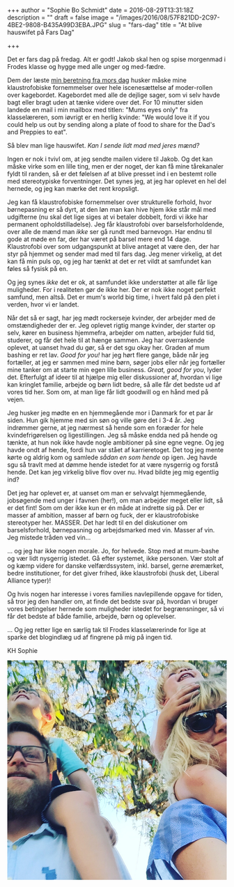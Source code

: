 +++
author = "Sophie Bo Schmidt"
date = 2016-08-29T13:31:18Z
description = ""
draft = false
image = "/images/2016/08/57F821DD-2C97-4BE2-9808-B435A99D3EBA.JPG"
slug = "fars-dag"
title = "At blive hauswifet på Fars Dag"

+++


Det er fars dag på fredag. Alt er godt! Jakob skal hen og spise morgenmad i Frodes klasse og hygge med alle unger og med-fædre.

Dem der læste [min beretning fra mors dag](http://aussiestories.dk/mors-dag-tager-overhand/) husker måske mine klaustrofobiske fornemmelser over hele iscenesættelse af moder-rollen over kagebordet. Kagebordet med alle de dejlige sager, som vi selv havde bagt eller bragt uden at tænke videre over det. For 10 minutter siden landede en mail i min mailbox med titlen: "Mums eyes only" fra klasselæreren, som iøvrigt er en herlig kvinde: "We would love it if you could help us out by sending along a plate of food to share for the Dad's and Preppies to eat". 

Så blev man lige hauswifet. *Kan I sende lidt mad med jeres mænd?* 

Ingen er nok i tvivl om, at jeg sendte mailen videre til Jakob. Og det kan måske virke som en lille ting, men er der noget, der kan få mine tårekanaler fyldt til randen, så er det følelsen af at blive presset ind i en bestemt rolle med stereotypiske forventninger. Det synes jeg, at jeg har oplevet en hel del hernede, og jeg kan mærke det rent kropsligt. 

Jeg kan få klaustrofobiske fornemmelser over strukturelle forhold, hvor børnepasning er så dyrt, at den løn man kan hive hjem ikke står mål med udgifterne (nu skal det lige siges at vi betaler dobbelt, fordi vi ikke har permanent opholdstilladelse). Jeg får klaustrofobi over barselsforholdende, over alle de mænd man *ikke* ser gå rundt med barnevogn. Har endnu til gode at møde en far, der har været på barsel mere end 14 dage. Klaustrofobi over som udgangspunkt at blive antaget at være den, der har styr på hjemmet og sender mad med til fars dag. Jeg mener virkelig, at det kan få min puls op, og jeg har tænkt at det er ret vildt at samfundet kan føles så fysisk på en. 

Og jeg synes *ikke* det er ok, at samfundet ikke understøtter at alle får lige muligheder. For i realiteten gør de ikke her. Der er nok ikke noget perfekt samfund, men altså. Det er mum's world big time, i hvert fald på den plet i verden, hvor vi er landet. 

Når det så er sagt, har jeg mødt rockerseje kvinder, der arbejder med de omstændigheder der er. Jeg oplevet rigtig mange kvinder, der starter op selv, kører en business hjemmefra, arbejder om natten, arbejder fuld tid, studerer, og får det hele til at hænge sammen. Jeg har overraskende oplevet, at uanset hvad du gør, så er det sgu okay her. Graden af mum bashing er ret lav. *Good for you!* har jeg hørt flere gange, både når jeg fortæller, at jeg er sammen med mine børn, søger jobs eller når jeg fortæller mine tanker om at starte min egen lille business. *Great, good for you*, lyder det. Efterfulgt af ideer til at hjælpe mig eller diskussioner af, hvordan vi lige kan kringlet familie, arbejde og børn lidt bedre, så alle får det bedste ud af vores tid her. Som om, at man lige får lidt goodwill og en hånd med på vejen.

Jeg husker jeg mødte en en hjemmegående mor i Danmark for et par år siden. Hun gik hjemme med sin søn og ville gøre det i 3-4 år. Jeg indrømmer gerne, at jeg nærmest så hende som en foræder for hele kvindefrigørelsen og ligestillingen. Jeg så måske endda ned på hende og tænkte, at hun nok ikke havde nogle ambitioner på sine egne vegne. Og jeg havde ondt af hende, fordi hun var stået af karrieretoget. Det tog jeg mente kørte og aldrig kom og samlede *sådan en som hende* op igen. Jeg havde sgu så travlt med at dømme hende istedet for at være nysgerrig og forstå hende. Det kan jeg virkelig blive flov over nu. Hvad bildte jeg mig egentlig ind? 

Det jeg har oplevet er, at uanset om man er selvvalgt hjemmegående, jobsøgende med unger i favnen (her!), om man arbejder meget eller lidt, så er det fint! Som om der ikke kun er én måde at indrette sig på. Der er masser af ambition, masser af børn og fuck, der er klaustrofobiske stereotyper her. MASSER. Det har ledt til en del diskutioner om barselsforhold, børnepasning og arbejdsmarked med vin. Masser af vin. Jeg mistede tråden ved vin...

... og jeg har ikke nogen morale. Jo, for helvede. Stop med at mum-bashe og vær lidt nysgerrig istedet. Gå efter systemet, ikke personen. Vær stolt af og kæmp videre for danske velfærdssystem, inkl. barsel, gerne øremærket, bedre institutioner, for det giver frihed, ikke klaustrofobi (husk det, Liberal Alliance typer)! 

Og hvis nogen har interesse i vores families navlepillende opgave for tiden, så tror jeg den handler om, at finde det bedste svar på, hvordan vi bruger vores betingelser hernede som muligheder istedet for begrænsninger, så vi får det bedste af både familie, arbejde, børn og oplevelser. 

... Og jeg retter lige en særlig tak til Frodes klasselærerinde for lige at sparke det blogindlæg ud af fingrene på mig på ingen tid. 

KH Sophie

![](/content/images/2016/08/IMG_4536.JPG)


